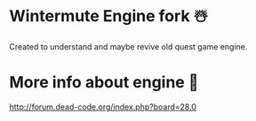 # Wintermute Engine fork ☃️
Created to understand and maybe revive old quest game engine. 

# More info about engine 🚂 
http://forum.dead-code.org/index.php?board=28.0

